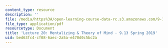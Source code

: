 ```yaml
---
content_type: resource
description: ''
file: /media/https%3A/open-learning-course-data-rc.s3.amazonaws.com/9-13-the-human-brain-spring-2019/bed63fc4cf086aec2a5ae470d0c5bc2a_MIT9_13S19_L20.pdf
file_type: application/pdf
resourcetype: Document
title: 'Lecture 20: Mentalizing & Theory of Mind - 9.13 Spring 2019'
uid: bed63fc4-cf08-6aec-2a5a-e470d0c5bc2a
---
```

